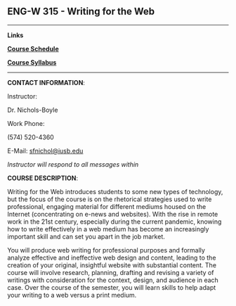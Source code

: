 ## **ENG-W 315 - Writing for the Web**

---

**Links**

**[Course Schedule](/courses/w315/w315-course-schedule.md)**

**[Course Syllabus](/courses/w315/w315-syllabus.md)**

---

**CONTACT INFORMATION**:  

Instructor:

Dr. Nichols-Boyle

Work Phone:

(574) 520-4360

E-Mail: sfnichol@iusb.edu

*Instructor will respond to all messages within*

**COURSE DESCRIPTION**: 

Writing for the Web introduces students to some new types of technology, but the focus of the course is on the rhetorical strategies used to write professional, engaging material for different mediums housed on the Internet (concentrating on e-news and websites). With the rise in remote work in the 21st century, especially during the current pandemic, knowing how to write effectively in a web medium has become an increasingly important skill and can set you apart in the job market.

You will produce web writing for professional purposes and formally analyze effective and ineffective web design and content, leading to the creation of your original, insightful website with substantial content. The course will involve research, planning, drafting and revising a variety of writings with consideration for the context, design, and audience in each case. Over the course of the semester, you will learn skills to help adapt your writing to a web versus a print medium.
